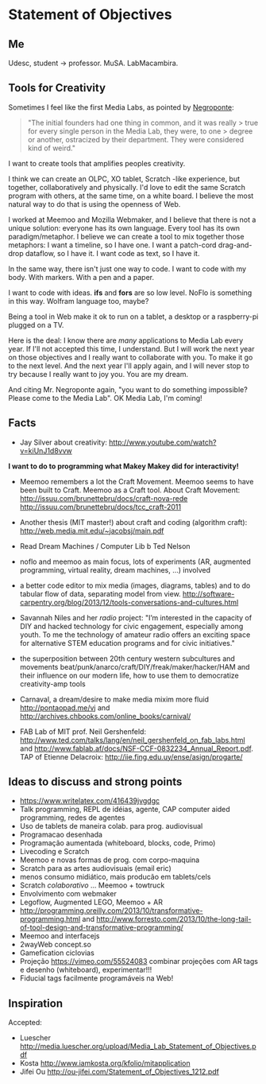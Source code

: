 Statement of Objectives
=======================

Me
--

Udesc, student -> professor. MuSA. LabMacambira.

Tools for Creativity
--------------------

Sometimes I feel like the first Media Labs, as pointed by [Negroponte][1]:

> "The initial founders had one thing in common, and it was really > true for every single person in the Media Lab, they were, to one > degree or another, ostracized by their department. They were 
> considered kind of weird."

I want to create tools that amplifies peoples creativity.

I think we can create an OLPC, XO tablet, Scratch -like experience, but together, collaboratively and physically. I'd love to edit the same Scratch program with others, at the same time, on a white board. I believe the most natural way to do that is using the openness of Web. 

I worked at Meemoo and Mozilla Webmaker, and I believe that there is not a unique solution: everyone has its own language. Every tool has its own paradigm/metaphor. I believe we can create a tool to mix together those metaphors: I want a timeline, so I have one. I want a patch-cord drag-and-drop dataflow, so I have it. I want code as text, so I have it.

In the same way, there isn't just one way to code. I want to code with my body. With markers. With a pen and a paper.

I want to code with ideas. **ifs** and **fors** are so low level. NoFlo is something in this way. Wolfram language too, maybe?

Being a tool in Web make it ok to run on a tablet, a desktop or a raspberry-pi plugged on a TV.

Here is the deal: I know there are *many* applications to Media Lab every year. If I'll not accepted this time, I understand. But I will work the next year on those objectives and I really want to collaborate with you. To make it go to the next level. And the next year I'll apply again, and I will never stop to try because I really want to joy you. You are my dream.

And citing Mr. Negroponte again, "you want to do something impossible? Please come to the Media Lab". OK Media Lab, I'm coming!

Facts
-----

- Jay Silver about creativity: http://www.youtube.com/watch?v=kiUnJ1d8vvw

__I want to do to programming what Makey Makey did for interactivity!__

- Meemoo remembers a lot the Craft Movement. Meemoo seems to have been built to Craft. Meemoo as a Craft tool. About Craft Movement: http://issuu.com/brunettebru/docs/craft-nova-rede http://issuu.com/brunettebru/docs/tcc_craft-2011

- Another thesis (MIT master!) about craft and coding (algorithm craft): http://web.media.mit.edu/~jacobsj/main.pdf

- Read Dream Machines / Computer Lib b Ted Nelson

- noflo and meemoo as main focus, lots of experiments (AR, augmented programming, virtual reality, dream machines, ...) involved

- a better code editor to mix media (images, diagrams, tables) and to do tabular flow of data, separating model from view. http://software-carpentry.org/blog/2013/12/tools-conversations-and-cultures.html

- Savannah Niles and her *radio* project: "I’m interested in the capacity of DIY and hacked technology for civic engagement, especially among youth. To me the technology of amateur radio offers an exciting space for alternative STEM education programs and for civic initiatives."

- the superposition between 20th century western subcultures and movements beat/punk/anarco/craft/DIY/freak/maker/hacker/HAM and their influence on our modern life, how to use them to democratize creativity-amp tools

- Carnaval, a dream/desire to make media mixim more fluid http://pontaopad.me/vj and http://archives.chbooks.com/online_books/carnival/ 

- FAB Lab of MIT prof. Neil Gershenfeld: http://www.ted.com/talks/lang/en/neil_gershenfeld_on_fab_labs.html and http://www.fablab.af/docs/NSF-CCF-0832234_Annual_Report.pdf. TAP of Etienne Delacroix: http://iie.fing.edu.uy/ense/asign/progarte/ 

Ideas to discuss and strong points
----------------------------------

- https://www.writelatex.com/416439jvgdgc
- Talk programming, REPL de idéias, agente, CAP computer aided programming, redes de agentes
- Uso de tablets de maneira colab. para prog. audiovisual
- Programacao desenhada
- Programação aumentada (whiteboard, blocks, code, Primo)
- Livecoding e Scratch
- Meemoo e novas formas de prog. com corpo-maquina
- Scratch para as artes audiovisuais (email eric)
- menos consumo midiático, mais producão em tablets/cels
- Scratch *colaborativo* ... Meemoo + towtruck
- Envolvimento com webmaker
- Legoflow, Augmented LEGO, Meemoo + AR
- http://programming.oreilly.com/2013/10/transformative-programming.html and http://www.forresto.com/2013/10/the-long-tail-of-tool-design-and-transformative-programming/
- Meemoo and interfacejs
- 2wayWeb concept.so
- Gamefication ciclovias
- Projeção https://vimeo.com/55524083 combinar projeções com AR tags e desenho (whiteboard), experimentar!!!
- Fiducial tags facilmente programáveis na Web!

Inspiration
-----------

Accepted:
- Luescher http://media.luescher.org/upload/Media_Lab_Statement_of_Objectives.pdf
- Kosta http://www.iamkosta.org/kfolio/mitapplication
- Jifei Ou http://ou-jifei.com/Statement_of_Objectives_1212.pdf

[1]: http://bostinno.streetwise.co/2013/11/18/mit-media-lab-founder-nicholas-negroponte/